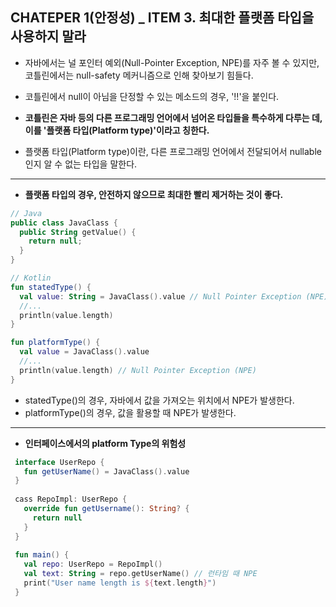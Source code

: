 ## CHATEPER 1(안정성) _ ITEM 3. 최대한 플랫폼 타입을 사용하지 말라

- 자바에서는 널 포인터 예외(Null-Pointer Exception, NPE)를 자주 볼 수 있지만, 코틀린에서는 null-safety 메커니즘으로 인해 찾아보기 힘들다.
- 코틀린에서 null이 아님을 단정할 수 있는 메소드의 경우, '!!'을 붙인다.  

- **코틀린은 자바 등의 다른 프로그래밍 언어에서 넘어온 타입들을 특수하게 다루는 데, 이를 '플랫폼 타입(Platform type)'이라고 칭한다.**
- 플랫폼 타입(Platform type)이란, 다른 프로그래밍 언어에서 전달되어서 nullable인지 알 수 없는 타입을 말한다.  


---------------------------------------------------------------
- **플랫폼 타입의 경우, 안전하지 않으므로 최대한 빨리 제거하는 것이 좋다.**
```kotlin
// Java
public class JavaClass {
  public String getValue() {
    return null;
  }
}

// Kotlin
fun statedType() {
  val value: String = JavaClass().value // Null Pointer Exception (NPE)
  //...
  println(value.length)
}

fun platformType() {
  val value = JavaClass().value
  //...
  println(value.length) // Null Pointer Exception (NPE)
}
```
- statedType()의 경우, 자바에서 값을 가져오는 위치에서 NPE가 발생한다.
- platformType()의 경우, 값을 활용할 때 NPE가 발생한다.
---------------------------------------------------------------

- **인터페이스에서의 platform Type의 위험성**
```kotlin
 interface UserRepo {
   fun getUserName() = JavaClass().value
 }
 
 cass RepoImpl: UserRepo {
   override fun getUsername(): String? {
     return null
   }
 }
 
 fun main() {
   val repo: UserRepo = RepoImpl()
   val text: String = repo.getUserName() // 런타임 때 NPE
   print("User name length is ${text.length}")
 }
```
